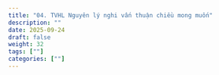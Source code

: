 ```yaml
---
title: "04. TVHL Nguyên lý nghi vấn thuận chiều mong muốn"
description: ""
date: 2025-09-24
draft: false
weight: 32
tags: [""]
categories: [""]
---
```


<!-- # 1. TVHL Nhận thức về nhân quả

## Trọng điểm tri Thức

TRỌNG ĐIỂM TRI THỨC

Quản trị nhân quả:
Vũ trụ quan Thế giới quan
        Nhân sinh quan

Quản trị nhân quả Vũ Trụ Quan:
        Công đức - phước đức

Quản trị nhân quả Thế Giới Quan:
        Tâm thức         Tư duy
        Hành vi

Quản trị nhân quả Nhân Sinh Quan:
        Rõ hình - Rõ khái niệm - Trạng thái nội tâm cân bằng hướng dương
        Nhận thức nội tâm về con người
        Nhân tốt + Duyên lành = Quả như ý (Công thức Kích - Giữ) -->

